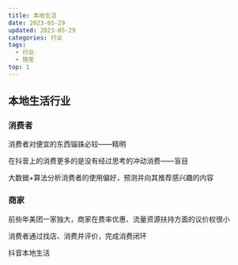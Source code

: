 ```yaml
---
title: 本地生活
date: 2023-05-29
updated: 2023-05-29
categories: 行业
tags:
  - 行业
  - 随笔
top: 1
---
```


## 本地生活行业

### 消费者

消费者对便宜的东西锱铢必较——精明

在抖音上的消费更多的是没有经过思考的冲动消费——盲目

大数据+算法分析消费者的使用偏好，预测并向其推荐感兴趣的内容



### 商家

前些年美团一家独大，商家在费率优惠、流量资源扶持方面的议价权很小

消费者通过找店、消费并评价，完成消费闭环

抖音本地生活

